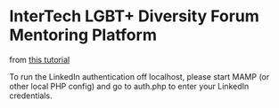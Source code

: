InterTech LGBT+ Diversity Forum Mentoring Platform
==================================================

from [this tutorial](http://thinkdiff.net/linkedin/integrate-linkedin-api-in-your-site/)


To run the LinkedIn authentication off localhost, please start MAMP (or other local PHP config) and go to auth.php to enter your LinkedIn credentials.
 